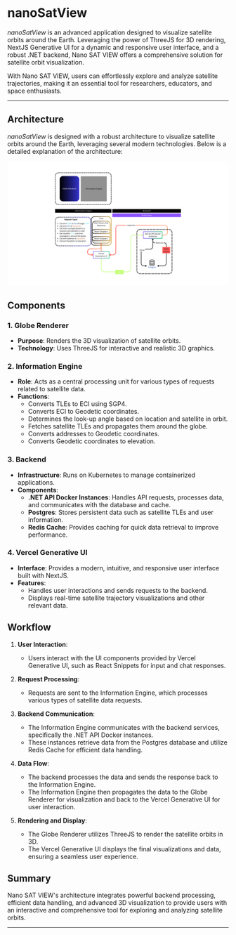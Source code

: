 # nanoSatView
*nanoSatView* is an advanced application designed to visualize satellite orbits around the Earth. Leveraging the power of ThreeJS for 3D rendering, NextJS Generative UI for a dynamic and responsive user interface, and a robust .NET backend, Nano SAT VIEW offers a comprehensive solution for satellite orbit visualization.

With Nano SAT VIEW, users can effortlessly explore and analyze satellite trajectories, making it an essential tool for researchers, educators, and space enthusiasts.

---

## Architecture

*nanoSatView* is designed with a robust architecture to visualize satellite orbits around the Earth, leveraging several modern technologies. Below is a detailed explanation of the architecture:

![Architecture](./assets/Architecture.png)

## Components

### 1. Globe Renderer
- **Purpose**: Renders the 3D visualization of satellite orbits.
- **Technology**: Uses ThreeJS for interactive and realistic 3D graphics.

### 2. Information Engine
- **Role**: Acts as a central processing unit for various types of requests related to satellite data.
- **Functions**:
  - Converts TLEs to ECI using SGP4.
  - Converts ECI to Geodetic coordinates.
  - Determines the look-up angle based on location and satellite in orbit.
  - Fetches satellite TLEs and propagates them around the globe.
  - Converts addresses to Geodetic coordinates.
  - Converts Geodetic coordinates to elevation.

### 3. Backend
- **Infrastructure**: Runs on Kubernetes to manage containerized applications.
- **Components**:
  - **.NET API Docker Instances**: Handles API requests, processes data, and communicates with the database and cache.
  - **Postgres**: Stores persistent data such as satellite TLEs and user information.
  - **Redis Cache**: Provides caching for quick data retrieval to improve performance.

### 4. Vercel Generative UI
- **Interface**: Provides a modern, intuitive, and responsive user interface built with NextJS.
- **Features**: 
  - Handles user interactions and sends requests to the backend.
  - Displays real-time satellite trajectory visualizations and other relevant data.

## Workflow

1. **User Interaction**:
   - Users interact with the UI components provided by Vercel Generative UI, such as React Snippets for input and chat responses.

2. **Request Processing**:
   - Requests are sent to the Information Engine, which processes various types of satellite data requests.

3. **Backend Communication**:
   - The Information Engine communicates with the backend services, specifically the .NET API Docker instances.
   - These instances retrieve data from the Postgres database and utilize Redis Cache for efficient data handling.

4. **Data Flow**:
   - The backend processes the data and sends the response back to the Information Engine.
   - The Information Engine then propagates the data to the Globe Renderer for visualization and back to the Vercel Generative UI for user interaction.

5. **Rendering and Display**:
   - The Globe Renderer utilizes ThreeJS to render the satellite orbits in 3D.
   - The Vercel Generative UI displays the final visualizations and data, ensuring a seamless user experience.

## Summary

Nano SAT VIEW's architecture integrates powerful backend processing, efficient data handling, and advanced 3D visualization to provide users with an interactive and comprehensive tool for exploring and analyzing satellite orbits.

---



